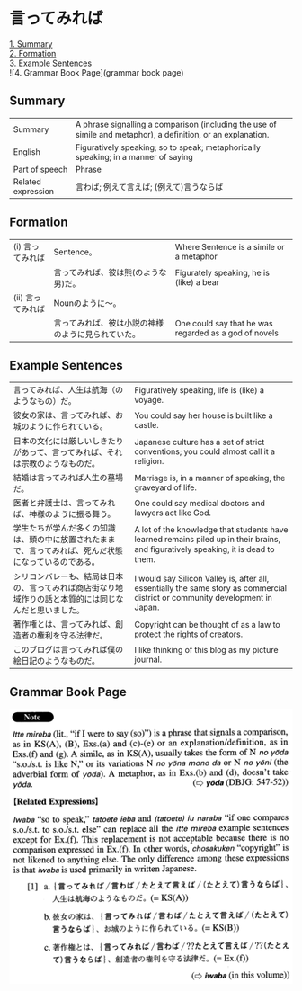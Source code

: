 # 言ってみれば

[1. Summary](#summary)<br>
[2. Formation](#formation)<br>
[3. Example Sentences](#example-sentences)<br>
![4. Grammar Book Page](grammar book page)<br>


## Summary

<table><tr>   <td>Summary</td>   <td>A phrase signalling a comparison (including the use of simile and metaphor), a deﬁnition, or an explanation.</td></tr><tr>   <td>English</td>   <td>Figuratively speaking; so to speak; metaphorically speaking; in a manner of saying</td></tr><tr>   <td>Part of speech</td>   <td>Phrase</td></tr><tr>   <td>Related expression</td>   <td>言わば; 例えて言えば; (例えて)言うならば</td></tr></table>

## Formation

<table class="table"><tbody><tr class="tr head"><td class="td"><span class="numbers">(i)</span> <span class="concept">言ってみれば</span></td><td class="td"><span class="concept"></span><span>Sentence。</span></td><td class="td"><span>Where Sentence is a simile or a metaphor</span></td></tr><tr class="tr"><td class="td"></td><td class="td"><span class="concept">言ってみれば</span><span>、彼は熊(のような男)だ。</span></td><td class="td"><span>Figurately speaking, he is (like) a bear</span></td></tr><tr class="tr head"><td class="td"><span class="numbers">(ii)</span> <span class="concept">言ってみれば</span></td><td class="td"><span class="concept"></span><span>Nounのように～。</span></td><td class="td"></td></tr><tr class="tr"><td class="td"></td><td class="td"><span class="concept">言ってみれば</span><span>、彼は小説の神様のように見られていた。</span></td><td class="td"><span>One could say that he was regarded as a god of novels</span></td></tr></tbody></table>

## Example Sentences

<table><tr>   <td>言ってみれば、人生は航海（のようなもの）だ。</td>   <td>Figuratively speaking, life is (like) a voyage.</td></tr><tr>   <td>彼女の家は、言ってみれば、お城のように作られている。</td>   <td>You could say her house is built like a castle.</td></tr><tr>   <td>日本の文化には厳しいしきたりがあって、言ってみれば、それは宗教のようなものだ。</td>   <td>Japanese culture has a set of strict conventions; you could almost call it a religion.</td></tr><tr>   <td>結婚は言ってみれば人生の墓場だ。</td>   <td>Marriage is, in a manner of speaking, the graveyard of life.</td></tr><tr>   <td>医者と弁護士は、言ってみれば、神様のように振る舞う。</td>   <td>One could say medical doctors and lawyers act like God.</td></tr><tr>   <td>学生たちが学んだ多くの知識は、頭の中に放置されたままで、言ってみれば、死んだ状態になっているのである。</td>   <td>A lot of the knowledge that students have learned remains piled up in their brains, and ﬁguratively speaking, it is dead to them.</td></tr><tr>   <td>シリコンバレーも、結局は日本の、言ってみれば商店街なり地域作りの話と本質的には同じなんだと思いました。</td>   <td>I would say Silicon Valley is, after all, essentially the same story as commercial district or community development in Japan.</td></tr><tr>   <td>著作権とは、言ってみれば、創造者の権利を守る法律だ。</td>   <td>Copyright can be thought of as a law to protect the rights of creators.</td></tr><tr>   <td>このブログは言ってみれば僕の絵日記のようなものだ。</td>   <td>I like thinking of this blog as my picture journal.</td></tr></table>

## Grammar Book Page

![](../img/Advanced言ってみれば.png)

